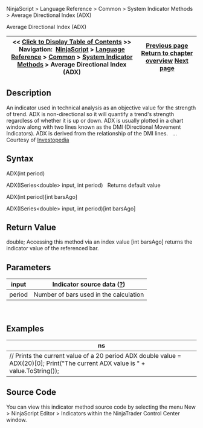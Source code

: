 ﻿
NinjaScript \> Language Reference \> Common \> System Indicator Methods \> Average Directional Index (ADX)

Average Directional Index (ADX)

| \<\< [Click to Display Table of Contents](average_directional_index_adx.md) \>\> **Navigation:**     [NinjaScript](ninjascript-1.md) \> [Language Reference](language_reference_wip-1.md) \> [Common](common-1.md) \> [System Indicator Methods](indicators-1.md) \> Average Directional Index (ADX) | [Previous page](aroon_oscillator-1.md) [Return to chapter overview](indicators-1.md) [Next page](average_directional_movement_r-1.md) |
| --- | --- |
## Description
An indicator used in technical analysis as an objective value for the strength of trend. ADX is non\-directional so it will quantify a trend's strength regardless of whether it is up or down. ADX is usually plotted in a chart window along with two lines known as the DMI (Directional Movement Indicators). ADX is derived from the relationship of the DMI lines.
 
... Courtesy of [Investopedia](http://investopedia.com/terms/a/adx.asp)

## Syntax
ADX(int period)  

ADX(ISeries\<double\> input, int period)
 
Returns default value  

ADX(int period)\[int barsAgo]  

ADX(ISeries\<double\> input, int period)\[int barsAgo]

## Return Value
double; Accessing this method via an index value \[int barsAgo] returns the indicator value of the referenced bar.

## Parameters

| input | Indicator source data ([?](valid_input_data_for_indicator-1.md)) |
| --- | --- |
| period | Number of bars used in the calculation |
 
## 
## Examples

| ns |
| --- |
| // Prints the current value of a 20 period ADX double value \= ADX(20)\[0]; Print("The current ADX value is " \+ value.ToString()); |

## Source Code
You can view this indicator method source code by selecting the menu New \> NinjaScript Editor \> Indicators within the NinjaTrader Control Center window.
